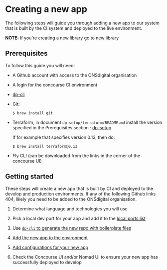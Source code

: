 Creating a new app
==================

The following steps will guide you through adding a new app to our system that is built by the CI system and deployed to the live environment.

**NOTE:** If you're creating a new library go to [new library](NEW_LIBRARY.md)

Prerequisites
-------------

To follow this guide you will need:

* A Github account with access to the ONSdigital organisation

* A login for the concourse CI environment

* [dp-cli](https://github.com/ONSdigital/dp-cli)

* Git:

  `$ brew install git`

* Terraform, in document `dp-setup/terraform/README.md` install the version specified in the Prerequisites section : [dp-setup](https://github.com/ONSdigital/dp-setup/blob/develop/terraform/README.md#prerequisites) 

  If for example that specifies version 0.13, then do:
  
  `$ brew install terraform@0.13`

* Fly CLI (can be downloaded from the links in the corner of the concourse UI)

Getting started
---------------

These steps will create a new app that is built by CI and deployed to the develop and production environments.  If any of the following Github links 404, likely you need to be added to the ONSdigital organisation.

1. Determine what language and technologies you will use

2. Pick a local dev port for your app and add it to the [local ports list](PORTS.md)

3. Use [`dp-cli` to generate the new repo with boilerplate files](https://github.com/ONSdigital/dp-cli/tree/main/project_generation/COMPLETE_PROJECT_SETUP.md)

4. [Add the new app to the environment](https://github.com/ONSdigital/dp-setup#adding-a-new-app)

5. [Add configurations for your new app](https://github.com/ONSdigital/dp-configs#adding-a-new-app)

6. Check the Concourse UI and/or Nomad UI to ensure your new app has successfully deployed to develop
